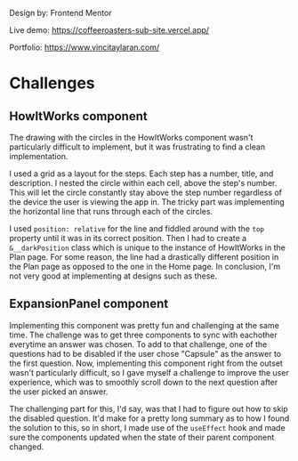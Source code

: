 Design by: Frontend Mentor

Live demo: https://coffeeroasters-sub-site.vercel.app/

Portfolio: https://www.vincitaylaran.com/

# Challenges

## HowItWorks component

The drawing with the circles in the HowItWorks component wasn't particularly difficult to implement, but it was frustrating to find a clean implementation.

I used a grid as a layout for the steps. Each step has a number, title, and description. I nested the circle within each cell, above the step's number. This will let the circle constantly stay above the step number regardless of the device the user is viewing the app in. The tricky part was implementing the horizontal line that runs through each of the circles.

I used `position: relative` for the line and fiddled around with the `top` property until it was in its correct position. Then I had to create a `&__darkPosition` class which is unique to the instance of HowItWorks in the Plan page. For some reason, the line had a drastically different position in the Plan page as opposed to the one in the Home page. In conclusion, I'm not very good at implementing at designs such as these.

## ExpansionPanel component

Implementing this component was pretty fun and challenging at the same time. The challenge was to get three components to sync with eachother everytime an answer was chosen. To add to that challenge, one of the questions had to be disabled if the user chose "Capsule" as the answer to the first question. Now, implementing this component right from the outset wasn't particularly difficult, so I gave myself a challenge to improve the user experience, which was to smoothly scroll down to the next question after the user picked an answer.

The challenging part for this, I'd say, was that I had to figure out how to skip the disabled question. It'd make for a pretty long summary as to how I found the solution to this, so in short, I made use of the `useEffect` hook and made sure the components updated when the state of their parent component changed.
